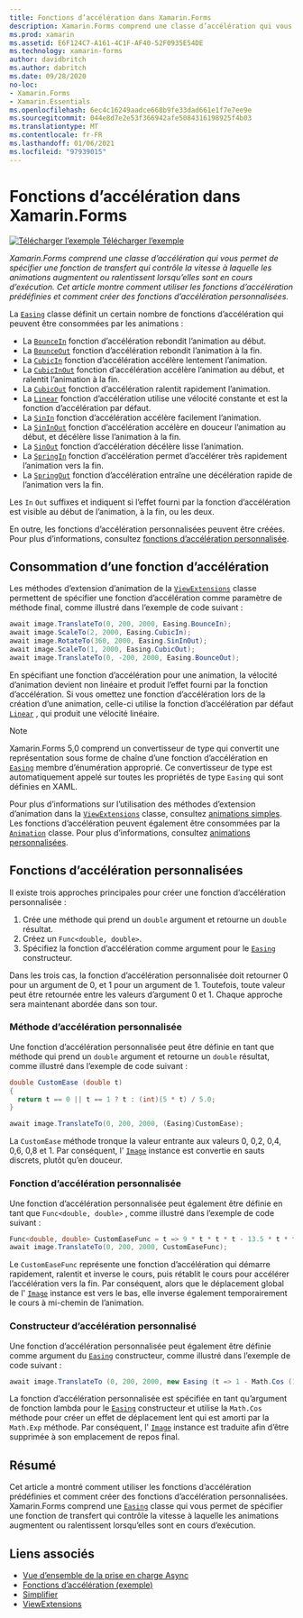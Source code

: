 ```yaml
---
title: Fonctions d’accélération dans Xamarin.Forms
description: Xamarin.Forms comprend une classe d’accélération qui vous permet de spécifier une fonction de transfert qui contrôle la vitesse à laquelle les animations augmentent ou ralentissent lorsqu’elles sont en cours d’exécution. Cet article montre comment utiliser les fonctions d’accélération prédéfinies et comment créer des fonctions d’accélération personnalisées.
ms.prod: xamarin
ms.assetid: E6F124C7-A161-4C1F-AF40-52F0935E54DE
ms.technology: xamarin-forms
author: davidbritch
ms.author: dabritch
ms.date: 09/28/2020
no-loc:
- Xamarin.Forms
- Xamarin.Essentials
ms.openlocfilehash: 6ec4c16249aadce668b9fe33dad661e1f7e7ee9e
ms.sourcegitcommit: 044e8d7e2e53f366942afe5084316198925f4b03
ms.translationtype: MT
ms.contentlocale: fr-FR
ms.lasthandoff: 01/06/2021
ms.locfileid: "97939015"
---
```

# <a name="easing-functions-in-no-locxamarinforms"></a>Fonctions d’accélération dans Xamarin.Forms

[![Télécharger l’exemple](~/media/shared/download.png) Télécharger l’exemple](/samples/xamarin/xamarin-forms-samples/userinterface-animation-easing)

_Xamarin.Forms comprend une classe d’accélération qui vous permet de spécifier une fonction de transfert qui contrôle la vitesse à laquelle les animations augmentent ou ralentissent lorsqu’elles sont en cours d’exécution. Cet article montre comment utiliser les fonctions d’accélération prédéfinies et comment créer des fonctions d’accélération personnalisées._

La [`Easing`](xref:Xamarin.Forms.Easing) classe définit un certain nombre de fonctions d’accélération qui peuvent être consommées par les animations :

- La [`BounceIn`](xref:Xamarin.Forms.Easing.BounceIn) fonction d’accélération rebondit l’animation au début.
- La [`BounceOut`](xref:Xamarin.Forms.Easing.BounceOut) fonction d’accélération rebondit l’animation à la fin.
- La [`CubicIn`](xref:Xamarin.Forms.Easing.CubicIn) fonction d’accélération accélère lentement l’animation.
- La [`CubicInOut`](xref:Xamarin.Forms.Easing.CubicInOut) fonction d’accélération accélère l’animation au début, et ralentit l’animation à la fin.
- La [`CubicOut`](xref:Xamarin.Forms.Easing.CubicOut) fonction d’accélération ralentit rapidement l’animation.
- La [`Linear`](xref:Xamarin.Forms.Easing.Linear) fonction d’accélération utilise une vélocité constante et est la fonction d’accélération par défaut.
- La [`SinIn`](xref:Xamarin.Forms.Easing.SinIn) fonction d’accélération accélère facilement l’animation.
- La [`SinInOut`](xref:Xamarin.Forms.Easing.SinInOut) fonction d’accélération accélère en douceur l’animation au début, et décélère lisse l’animation à la fin.
- La [`SinOut`](xref:Xamarin.Forms.Easing.SinOut) fonction d’accélération décélère lisse l’animation.
- La [`SpringIn`](xref:Xamarin.Forms.Easing.SpringIn) fonction d’accélération permet d’accélérer très rapidement l’animation vers la fin.
- La [`SpringOut`](xref:Xamarin.Forms.Easing.SpringOut) fonction d’accélération entraîne une décélération rapide de l’animation vers la fin.

Les `In` `Out` suffixes et indiquent si l’effet fourni par la fonction d’accélération est visible au début de l’animation, à la fin, ou les deux.

En outre, les fonctions d’accélération personnalisées peuvent être créées. Pour plus d’informations, consultez [fonctions d’accélération personnalisée](#custom-easing-functions).

## <a name="consuming-an-easing-function"></a>Consommation d’une fonction d’accélération

Les méthodes d’extension d’animation de la [`ViewExtensions`](xref:Xamarin.Forms.ViewExtensions) classe permettent de spécifier une fonction d’accélération comme paramètre de méthode final, comme illustré dans l’exemple de code suivant :

```csharp
await image.TranslateTo(0, 200, 2000, Easing.BounceIn);
await image.ScaleTo(2, 2000, Easing.CubicIn);
await image.RotateTo(360, 2000, Easing.SinInOut);
await image.ScaleTo(1, 2000, Easing.CubicOut);
await image.TranslateTo(0, -200, 2000, Easing.BounceOut);
```

En spécifiant une fonction d’accélération pour une animation, la vélocité d’animation devient non linéaire et produit l’effet fourni par la fonction d’accélération. Si vous omettez une fonction d’accélération lors de la création d’une animation, celle-ci utilise la fonction d’accélération par défaut [`Linear`](xref:Xamarin.Forms.Easing.Linear) , qui produit une vélocité linéaire.

> [!NOTE]
> Xamarin.Forms 5,0 comprend un convertisseur de type qui convertit une représentation sous forme de chaîne d’une fonction d’accélération en [`Easing`](xref:Xamarin.Forms.Easing) membre d’énumération approprié. Ce convertisseur de type est automatiquement appelé sur toutes les propriétés de type `Easing` qui sont définies en XAML.

Pour plus d’informations sur l’utilisation des méthodes d’extension d’animation dans la [`ViewExtensions`](xref:Xamarin.Forms.ViewExtensions) classe, consultez [animations simples](~/xamarin-forms/user-interface/animation/simple.md). Les fonctions d’accélération peuvent également être consommées par la [`Animation`](xref:Xamarin.Forms.Animation) classe. Pour plus d’informations, consultez [animations personnalisées](~/xamarin-forms/user-interface/animation/custom.md).

## <a name="custom-easing-functions"></a>Fonctions d’accélération personnalisées

Il existe trois approches principales pour créer une fonction d’accélération personnalisée :

1. Crée une méthode qui prend un `double` argument et retourne un `double` résultat.
1. Créez un `Func<double, double>`.
1. Spécifiez la fonction d’accélération comme argument pour le [`Easing`](xref:Xamarin.Forms.Easing) constructeur.

Dans les trois cas, la fonction d’accélération personnalisée doit retourner 0 pour un argument de 0, et 1 pour un argument de 1. Toutefois, toute valeur peut être retournée entre les valeurs d’argument 0 et 1. Chaque approche sera maintenant abordée dans son tour.

### <a name="custom-easing-method"></a>Méthode d’accélération personnalisée

Une fonction d’accélération personnalisée peut être définie en tant que méthode qui prend un `double` argument et retourne un `double` résultat, comme illustré dans l’exemple de code suivant :

```csharp
double CustomEase (double t)
{
  return t == 0 || t == 1 ? t : (int)(5 * t) / 5.0;
}

await image.TranslateTo(0, 200, 2000, (Easing)CustomEase);
```

La `CustomEase` méthode tronque la valeur entrante aux valeurs 0, 0,2, 0,4, 0,6, 0,8 et 1. Par conséquent, l' [`Image`](xref:Xamarin.Forms.Image) instance est convertie en sauts discrets, plutôt qu’en douceur.

### <a name="custom-easing-func"></a>Fonction d’accélération personnalisée

Une fonction d’accélération personnalisée peut également être définie en tant que `Func<double, double>` , comme illustré dans l’exemple de code suivant :

```csharp
Func<double, double> CustomEaseFunc = t => 9 * t * t * t - 13.5 * t * t + 5.5 * t;
await image.TranslateTo(0, 200, 2000, CustomEaseFunc);
```

Le `CustomEaseFunc` représente une fonction d’accélération qui démarre rapidement, ralentit et inverse le cours, puis rétablit le cours pour accélérer l’accélération vers la fin. Par conséquent, alors que le déplacement global de l' [`Image`](xref:Xamarin.Forms.Image) instance est vers le bas, elle inverse également temporairement le cours à mi-chemin de l’animation.

### <a name="custom-easing-constructor"></a>Constructeur d’accélération personnalisé

Une fonction d’accélération personnalisée peut également être définie comme argument du [`Easing`](xref:Xamarin.Forms.Easing) constructeur, comme illustré dans l’exemple de code suivant :

```csharp
await image.TranslateTo (0, 200, 2000, new Easing (t => 1 - Math.Cos (10 * Math.PI * t) * Math.Exp (-5 * t)));
```

La fonction d’accélération personnalisée est spécifiée en tant qu’argument de fonction lambda pour le [`Easing`](xref:Xamarin.Forms.Easing) constructeur et utilise la `Math.Cos` méthode pour créer un effet de déplacement lent qui est amorti par la `Math.Exp` méthode. Par conséquent, l' [`Image`](xref:Xamarin.Forms.Image) instance est traduite afin d’être supprimée à son emplacement de repos final.

## <a name="summary"></a>Résumé

Cet article a montré comment utiliser les fonctions d’accélération prédéfinies et comment créer des fonctions d’accélération personnalisées. Xamarin.Forms comprend une [`Easing`](xref:Xamarin.Forms.Easing) classe qui vous permet de spécifier une fonction de transfert qui contrôle la vitesse à laquelle les animations augmentent ou ralentissent lorsqu’elles sont en cours d’exécution.

## <a name="related-links"></a>Liens associés

- [Vue d’ensemble de la prise en charge Async](~/cross-platform/platform/async.md)
- [Fonctions d’accélération (exemple)](/samples/xamarin/xamarin-forms-samples/userinterface-animation-easing)
- [Simplifier](xref:Xamarin.Forms.Easing)
- [ViewExtensions](xref:Xamarin.Forms.ViewExtensions)